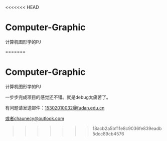 <<<<<<< HEAD
# Computer-Graphic
计算机图形学的PJ

=======
# Computer-Graphic

计算机图形学的PJ

一步步完成项目的感觉还不错。就是debug太痛苦了。

有问题请发送邮件：15302010032@fudan.edu.cn

或者chaunecy@outlook.com
>>>>>>> 18acb2a5bf11e8c9036fe839eadb5dcc89cb4576
